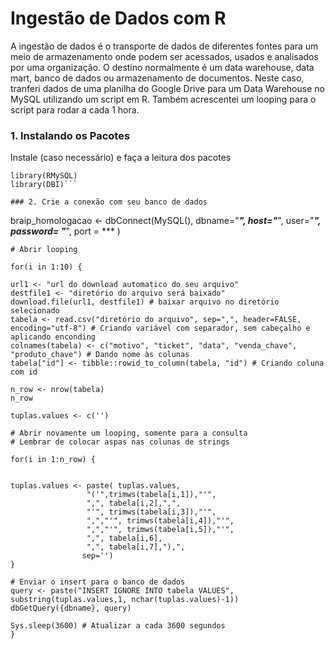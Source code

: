 # Ingestão de Dados com R
A ingestão de dados é o transporte de dados de diferentes fontes para um meio de armazenamento onde podem ser acessados, usados e analisados por uma organização. O destino normalmente é um data warehouse, data mart, banco de dados ou armazenamento de documentos. Neste caso, tranferi dados de uma planilha do Google Drive para um Data Warehouse no MySQL utilizando um script em R. Também acrescentei um looping para o script para rodar a cada 1 hora.

### 1. Instalando os Pacotes 
Instale (caso necessário) e faça a leitura dos pacotes
```library(readr)
library(RMySQL)
library(DBI)```

### 2. Crie a conexão com seu banco de dados
```
braip_homologacao <- dbConnect(MySQL(),
                               dbname="***",
                               host="***",
                               user="***",
                               password= "***",
                               port = ***
)
```
# Abrir looping

for(i in 1:10) {

url1 <- "url do download automatico do seu arquivo"
destfile1 <- "diretório do arquivo será baixado"
download.file(url1, destfile1) # baixar arquivo no diretório selecionado
tabela <- read.csv("diretório do arquivo", sep=",", header=FALSE, encoding="utf-8") # Criando variável com separador, sem cabeçalho e aplicando enconding
colnames(tabela) <- c("motivo", "ticket", "data", "venda_chave", "produto_chave") # Dando nome às colunas
tabela["id"] <- tibble::rowid_to_column(tabela, "id") # Criando coluna com id

n_row <- nrow(tabela) 
n_row

tuplas.values <- c('')

# Abrir novamente um looping, somente para a consulta
# Lembrar de colocar aspas nas colunas de strings
  
for(i in 1:n_row) {

  
tuplas.values <- paste( tuplas.values,
                 "('",trimws(tabela[i,1]),"'",
                 ",", tabela[i,2],",",
                 "'", trimws(tabela[i,3]),"'",
                 ",","'", trimws(tabela[i,4]),"'",
                 ",","'", trimws(tabela[i,5]),"'",
                 ",", tabela[i,6],
                 ",", tabela[i,7],"),",
                sep='')
}

# Enviar o insert para o banco de dados
query <- paste("INSERT IGNORE INTO tabela VALUES", substring(tuplas.values,1, nchar(tuplas.values)-1))
dbGetQuery({dbname}, query)

Sys.sleep(3600) # Atualizar a cada 3600 segundos
}
